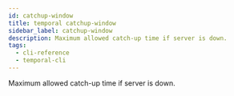 ```yaml
---
id: catchup-window
title: temporal catchup-window
sidebar_label: catchup-window
description: Maximum allowed catch-up time if server is down.
tags:
  - cli-reference
  - temporal-cli
---
```


Maximum allowed catch-up time if server is down.
